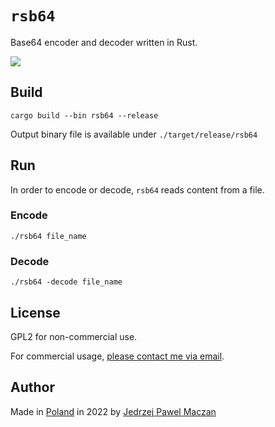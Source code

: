 # `rsb64`

Base64 encoder and decoder written in Rust.

<img src="https://gitlab.com/jmaczan/rsb64/-/raw/main/rsb64.png" max-height="300">

## Build
```
cargo build --bin rsb64 --release
```

Output binary file is available under `./target/release/rsb64`

## Run
In order to encode or decode, `rsb64` reads content from a file.

### Encode

```
./rsb64 file_name
```

### Decode
```
./rsb64 -decode file_name
```

## License
GPL2 for non-commercial use.

For commercial usage, [please contact me via email](mailto:jedrzejpawel@maczan.pl).

## Author

Made in [Poland](https://en.wikipedia.org/wiki/Poland) in 2022 by [Jedrzej Pawel Maczan](https://maczan.pl/)